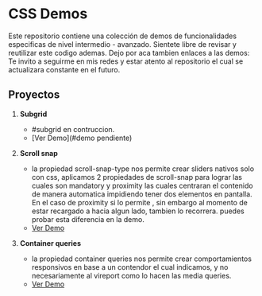 # CSS Demos

Este repositorio contiene una colección de demos de funcionalidades especificas de nivel intermedio - avanzado. Sientete libre de revisar y reutilizar este codigo ademas.
Dejo por aca tambien enlaces a las demos: Te invito a seguirme en mis redes y estar atento al repositorio el cual se actualizara constante en el futuro.

## Proyectos

1. **Subgrid**  
   - #subgrid en contruccion.
   - [Ver Demo](#demo pendiente)

2. **Scroll snap**
   - la propiedad scroll-snap-type nos permite crear sliders nativos solo con css, aplicamos 2 propiedades de scroll-snap para lograr las cuales son mandatory y proximity
     las cuales centraran el contenido de manera automatica impidiendo tener dos elementos en pantalla. En el caso de proximity si lo permite , sin embargo al momento de
     estar recargado a hacia algun lado, tambien lo recorrera. puedes probar esta diferencia en la demo.
   - [Ver Demo](https://snap-scroll-demo.netlify.app/)

3. **Container queries**
   - la propiedad container queries nos permite crear comportamientos responsivos en base a un contendor el cual indicamos, y no necesariamente al vireport como lo hacen las media queries.
   - [Ver Demo](https://harmonious-valkyrie-05aae2.netlify.app/)
